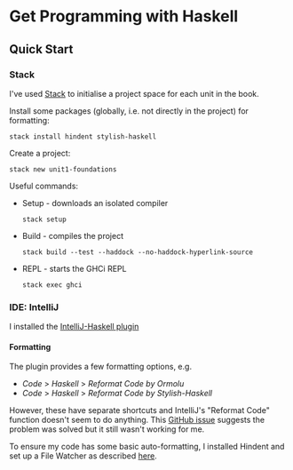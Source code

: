# Get Programming with Haskell

## Quick Start

### Stack

I've used [Stack](https://docs.haskellstack.org/en/stable/README/) to initialise a project space for
each unit in the book.

Install some packages (globally, i.e. not directly in the project) for formatting:

```shell
stack install hindent stylish-haskell
```

Create a project:

```shell
stack new unit1-foundations 
```

Useful commands:

* Setup - downloads an isolated compiler 

    ```
    stack setup
    ```

* Build - compiles the project

    ```
    stack build --test --haddock --no-haddock-hyperlink-source
    ```

* REPL - starts the GHCi REPL

    ```
    stack exec ghci
    ```
  
### IDE: IntelliJ

I installed the [IntelliJ-Haskell plugin](https://github.com/rikvdkleij/intellij-haskell/blob/master/README.md)

#### Formatting

The plugin provides a few formatting options, e.g.

* _Code_ > _Haskell_ > _Reformat Code by Ormolu_
* _Code_ > _Haskell_ > _Reformat Code by Stylish-Haskell_

However, these have separate shortcuts and IntelliJ's "Reformat Code" function doesn't seem
to do anything. This [GitHub issue](https://github.com/rikvdkleij/intellij-haskell/issues/284)
suggests the problem was solved but it still wasn't working for me.

To ensure my code has some basic auto-formatting, I installed Hindent and set up 
a File Watcher as described [here](https://github.com/mihaimaruseac/hindent#intellij--other-jetbrains-ides).